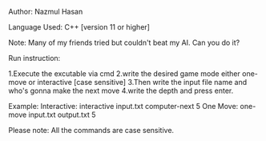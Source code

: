 Author: Nazmul Hasan

Language Used: C++ [version 11 or higher]

Note: Many of my friends tried but couldn't beat my AI. Can you do it?

Run instruction:

1.Execute the excutable via cmd 
2.write the desired game mode either one-move or interactive [case sensitive]
3.Then write the input file name and who's gonna make the next move
4.write the depth and press enter.

Example:
Interactive: interactive input.txt computer-next 5
One Move: one-move input.txt output.txt 5

Please note: All the commands are case sensitive.
